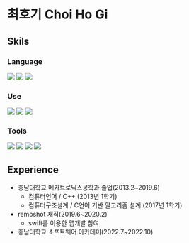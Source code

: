 # 최호기 Choi Ho Gi

## Skils
### Language
<img src="https://img.shields.io/badge/Python-3776AB?style=flat?logo=Python&logoColor=white"/> <img src="https://img.shields.io/badge/C++-00599C?style=flat&logo=C++&logoColor=white"> <img src="https://img.shields.io/badge/JavaScript-F7DF1E?style=flat&logo=JavaScript&logoColor=white">

### Use
<img src="https://img.shields.io/badge/Docker-2496ED?style=flat&logo=Docker&logoColor=white"/> <img src="https://img.shields.io/badge/Kubernetes-326CE5?style=flat&logo=Kubernetes&logoColor=white"/> <img src="https://img.shields.io/badge/Amazon AWS-232F3E?style=flat&logo=Amazon%20AWS&logoColor=white">

### Tools
<img src="https://img.shields.io/badge/Git-F05032?style=flat&logo=Git&logoColor=white"> <img src="https://img.shields.io/badge/GitHub-181717?style=flat&logo=GitHub&logoColor=white"> <img src="https://img.shields.io/badge/Slack-4A154B?style=flat&logo=Slack&logoColor=white"> <img src="https://img.shields.io/badge/Visual Studio-007ACC?style=flat&logo=Visual%20Studio&logoColor=white">

## Experience
* 충남대학교 메카트로닉스공학과 졸업(2013.2~2019.6)
  * 컴퓨터언어 / C++ (2013년 1학기)
  * 컴퓨터구조설계 / C언어 기반 알고리즘 설계 (2017년 1학기)
* remoshot 재직(2019.6~2020.2)
  * swift를 이용한 앱개발 참여
* 충남대학교 소프트웨어 아카데미(2022.7~2022.10)

